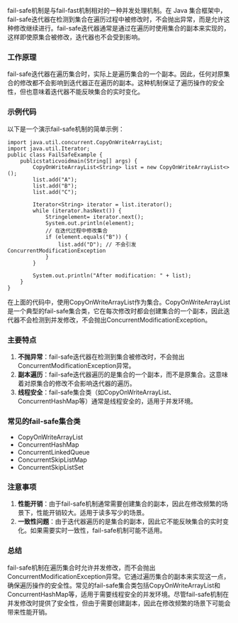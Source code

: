 fail-safe机制是与fail-fast机制相对的一种并发处理机制。在 Java 集合框架中，fail-safe迭代器在检测到集合在遍历过程中被修改时，不会抛出异常，而是允许这种修改继续进行。fail-safe迭代器通常是通过在遍历时使用集合的副本来实现的，这样即使原集合被修改，迭代器也不会受到影响。
### 工作原理
fail-safe迭代器在遍历集合时，实际上是遍历集合的一个副本。因此，任何对原集合的修改都不会影响到迭代器正在遍历的副本。这种机制保证了遍历操作的安全性，但也意味着迭代器不能反映集合的实时变化。
### 示例代码
以下是一个演示fail-safe机制的简单示例：
```
import java.util.concurrent.CopyOnWriteArrayList;
import java.util.Iterator;
public class FailSafeExample {
    publicstaticvoidmain(String[] args) {
        CopyOnWriteArrayList<String> list = new CopyOnWriteArrayList<>();
        list.add("A");
        list.add("B");
        list.add("C");

        Iterator<String> iterator = list.iterator();
        while (iterator.hasNext()) {
            Stringelement= iterator.next();
            System.out.println(element);
            // 在迭代过程中修改集合
            if (element.equals("B")) {
                list.add("D"); // 不会引发 ConcurrentModificationException
            }
        }

        System.out.println("After modification: " + list);
    }
}
```
在上面的代码中，使用CopyOnWriteArrayList作为集合。CopyOnWriteArrayList是一个典型的fail-safe集合类，它在每次修改时都会创建集合的一个副本，因此迭代器不会检测到并发修改，不会抛出ConcurrentModificationException。
### 主要特点

1. **不抛异常**：fail-safe迭代器在检测到集合被修改时，不会抛出ConcurrentModificationException异常。
2. **副本遍历**：fail-safe迭代器遍历的是集合的一个副本，而不是原集合。这意味着对原集合的修改不会影响迭代器的遍历。
3. **线程安全**：fail-safe集合类（如CopyOnWriteArrayList、ConcurrentHashMap等）通常是线程安全的，适用于并发环境。
### 常见的fail-safe集合类

- CopyOnWriteArrayList
- ConcurrentHashMap
- ConcurrentLinkedQueue
- ConcurrentSkipListMap
- ConcurrentSkipListSet
### 注意事项

1. **性能开销**：由于fail-safe机制通常需要创建集合的副本，因此在修改频繁的场景下，性能开销较大。适用于读多写少的场景。
2. **一致性问题**：由于迭代器遍历的是集合的副本，因此它不能反映集合的实时变化。如果需要实时一致性，fail-safe机制可能不适用。
### 总结
fail-safe机制在遍历集合时允许并发修改，而不会抛出ConcurrentModificationException异常。它通过遍历集合的副本来实现这一点，确保遍历操作的安全性。常见的fail-safe集合类包括CopyOnWriteArrayList和ConcurrentHashMap等，适用于需要线程安全的并发环境。尽管fail-safe机制在并发修改时提供了安全性，但由于需要创建副本，因此在修改频繁的场景下可能会带来性能开销。
